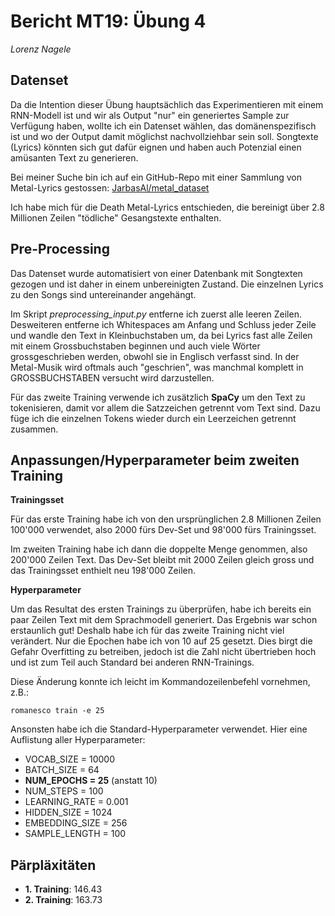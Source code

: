 # Bericht MT19: Übung 4

*Lorenz Nagele*

## Datenset

Da die Intention dieser Übung hauptsächlich das Experimentieren mit einem RNN-Modell ist und wir als Output "nur" ein generiertes Sample zur Verfügung haben, wollte ich ein Datenset wählen, das domänenspezifisch ist und wo der Output damit möglichst nachvollziehbar sein soll. Songtexte (Lyrics) könnten sich gut dafür eignen und haben auch Potenzial einen amüsanten Text zu generieren.

Bei meiner Suche bin ich auf ein GitHub-Repo mit einer Sammlung von Metal-Lyrics gestossen: [JarbasAl/metal_dataset](https://github.com/JarbasAl/metal_dataset)

Ich habe mich für die Death Metal-Lyrics entschieden, die bereinigt über 2.8 Millionen Zeilen "tödliche" Gesangstexte enthalten.

## Pre-Processing

Das Datenset wurde automatisiert von einer Datenbank mit Songtexten gezogen und ist daher in einem unbereinigten Zustand. Die einzelnen Lyrics zu den Songs sind untereinander angehängt.

Im Skript *preprocessing_input.py* entferne ich zuerst alle leeren Zeilen. Desweiteren entferne ich Whitespaces am Anfang und Schluss jeder Zeile und wandle den Text in Kleinbuchstaben um, da bei Lyrics fast alle Zeilen mit einem Grossbuchstaben beginnen und auch viele Wörter grossgeschrieben werden, obwohl sie in Englisch verfasst sind. In der Metal-Musik wird oftmals auch "geschrien", was manchmal komplett in GROSSBUCHSTABEN versucht wird darzustellen.

Für das zweite Training verwende ich zusätzlich **SpaCy** um den Text zu tokenisieren, damit vor allem die Satzzeichen getrennt vom Text sind. Dazu füge ich die einzelnen Tokens wieder durch ein Leerzeichen getrennt zusammen.

## Anpassungen/Hyperparameter beim zweiten Training

**Trainingsset**

Für das erste Training habe ich von den ursprünglichen 2.8 Millionen Zeilen 100'000 verwendet, also 2000 fürs Dev-Set und 98'000 fürs Trainingsset.

Im zweiten Training habe ich dann die doppelte Menge genommen, also 200'000 Zeilen Text. Das Dev-Set bleibt mit 2000 Zeilen gleich gross und das Trainingsset enthielt neu 198'000 Zeilen.

**Hyperparameter**

Um das Resultat des ersten Trainings zu überprüfen, habe ich bereits ein paar Zeilen Text mit dem Sprachmodell generiert. Das Ergebnis war schon erstaunlich gut! Deshalb habe ich für das zweite Training nicht viel verändert. Nur die Epochen habe ich von 10 auf 25 gesetzt. Dies birgt die Gefahr Overfitting zu betreiben, jedoch ist die Zahl nicht übertrieben hoch und ist zum Teil auch Standard bei anderen RNN-Trainings.

Diese Änderung konnte ich leicht im Kommandozeilenbefehl vornehmen, z.B.:

`romanesco train -e 25`

Ansonsten habe ich die Standard-Hyperparameter verwendet. Hier eine Auflistung aller Hyperparameter:

- VOCAB_SIZE = 10000
- BATCH_SIZE = 64
- **NUM_EPOCHS = 25** (anstatt 10)
- NUM_STEPS = 100
- LEARNING_RATE = 0.001
- HIDDEN_SIZE = 1024
- EMBEDDING_SIZE = 256
- SAMPLE_LENGTH = 100

## Pärpläxitäten

- **1. Training**: 146.43
- **2. Training**: 163.73
